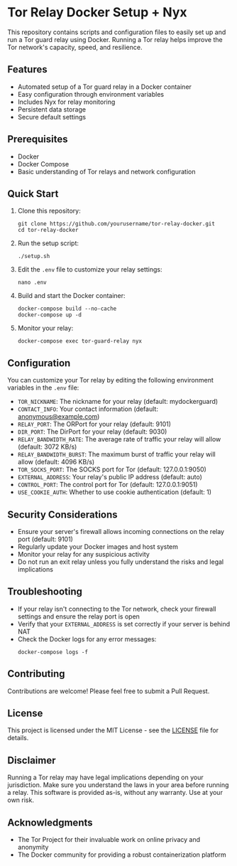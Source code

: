 # Tor Relay Docker Setup + Nyx

This repository contains scripts and configuration files to easily set up and run a Tor guard relay using Docker. Running a Tor relay helps improve the Tor network's capacity, speed, and resilience.

## Features

- Automated setup of a Tor guard relay in a Docker container
- Easy configuration through environment variables
- Includes Nyx for relay monitoring
- Persistent data storage
- Secure default settings

## Prerequisites

- Docker
- Docker Compose
- Basic understanding of Tor relays and network configuration

## Quick Start

1. Clone this repository:
   ```
   git clone https://github.com/yourusername/tor-relay-docker.git
   cd tor-relay-docker
   ```

2. Run the setup script:
   ```
   ./setup.sh
   ```

3. Edit the `.env` file to customize your relay settings:
   ```
   nano .env
   ```

4. Build and start the Docker container:
   ```
   docker-compose build --no-cache
   docker-compose up -d
   ```

5. Monitor your relay:
   ```
   docker-compose exec tor-guard-relay nyx
   ```

## Configuration

You can customize your Tor relay by editing the following environment variables in the `.env` file:

- `TOR_NICKNAME`: The nickname for your relay (default: mydockerguard)
- `CONTACT_INFO`: Your contact information (default: anonymous@example.com)
- `RELAY_PORT`: The ORPort for your relay (default: 9101)
- `DIR_PORT`: The DirPort for your relay (default: 9030)
- `RELAY_BANDWIDTH_RATE`: The average rate of traffic your relay will allow (default: 3072 KB/s)
- `RELAY_BANDWIDTH_BURST`: The maximum burst of traffic your relay will allow (default: 4096 KB/s)
- `TOR_SOCKS_PORT`: The SOCKS port for Tor (default: 127.0.0.1:9050)
- `EXTERNAL_ADDRESS`: Your relay's public IP address (default: auto)
- `CONTROL_PORT`: The control port for Tor (default: 127.0.0.1:9051)
- `USE_COOKIE_AUTH`: Whether to use cookie authentication (default: 1)

## Security Considerations

- Ensure your server's firewall allows incoming connections on the relay port (default: 9101)
- Regularly update your Docker images and host system
- Monitor your relay for any suspicious activity
- Do not run an exit relay unless you fully understand the risks and legal implications

## Troubleshooting

- If your relay isn't connecting to the Tor network, check your firewall settings and ensure the relay port is open
- Verify that your `EXTERNAL_ADDRESS` is set correctly if your server is behind NAT
- Check the Docker logs for any error messages:
  ```
  docker-compose logs -f
  ```

## Contributing

Contributions are welcome! Please feel free to submit a Pull Request.

## License

This project is licensed under the MIT License - see the [LICENSE](LICENSE) file for details.

## Disclaimer

Running a Tor relay may have legal implications depending on your jurisdiction. Make sure you understand the laws in your area before running a relay. This software is provided as-is, without any warranty. Use at your own risk.

## Acknowledgments

- The Tor Project for their invaluable work on online privacy and anonymity
- The Docker community for providing a robust containerization platform
